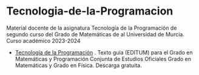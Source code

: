 # Tecnologia-de-la-Programacion
Material docente de la asignatura Tecnología de la Programación de segundo curso del Grado de Matemáticas de al Universidad de Murcia. Curso académico 2023-2024

- [Tecnología de la Programación]([https://www.example.com](https://publicaciones.um.es/publicaciones/public/obras/ficha.seam?numero=3013&edicion=1)) . Texto guía (EDITUM) para el Grado en Matemáticas y Programación Conjunta de Estudios Oficiales Grado en Matemáticas y Grado en Física. Descarga gratuita.
